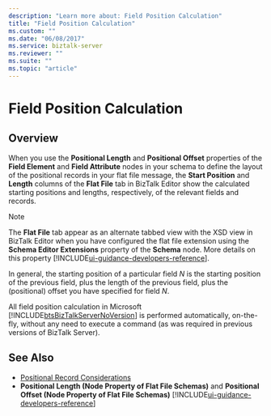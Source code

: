 ```yaml
---
description: "Learn more about: Field Position Calculation"
title: "Field Position Calculation"
ms.custom: ""
ms.date: "06/08/2017"
ms.service: biztalk-server
ms.reviewer: ""
ms.suite: ""
ms.topic: "article"
---
```

# Field Position Calculation

## Overview
When you use the **Positional Length** and **Positional Offset** properties of the **Field Element** and **Field Attribute** nodes in your schema to define the layout of the positional records in your flat file message, the **Start Position** and **Length** columns of the **Flat File** tab in BizTalk Editor show the calculated starting positions and lengths, respectively, of the relevant fields and records.  

> [!NOTE]
>  The **Flat File** tab appear as an alternate tabbed view with the XSD view in BizTalk Editor when you have configured the flat file extension using the **Schema Editor Extensions** property of the **Schema** node. More details on this property [!INCLUDE[ui-guidance-developers-reference](../includes/ui-guidance-developers-reference.md)].

 In general, the starting position of a particular field *N* is the starting position of the previous field, plus the length of the previous field, plus the (positional) offset you have specified for field *N*.  

 All field position calculation in Microsoft [!INCLUDE[btsBizTalkServerNoVersion](../includes/btsbiztalkservernoversion-md.md)] is performed automatically, on-the-fly, without any need to execute a command (as was required in previous versions of BizTalk Server).  

## See Also  
- [Positional Record Considerations](../core/positional-record-considerations.md)   
- **Positional Length (Node Property of Flat File Schemas)** and **Positional Offset (Node Property of Flat File Schemas)** [!INCLUDE[ui-guidance-developers-reference](../includes/ui-guidance-developers-reference.md)]
